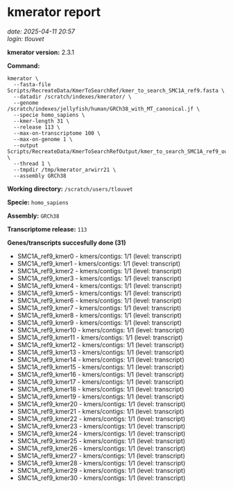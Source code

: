 # kmerator report
*date: 2025-04-11 20:57*  
*login: tlouvet*

**kmerator version:** 2.3.1

**Command:**

```
kmerator \
  --fasta-file Scripts/RecreateData/KmerToSearchRef/kmer_to_search_SMC1A_ref9.fasta \
  --datadir /scratch/indexes/kmerator/ \
  --genome /scratch/indexes/jellyfish/human/GRCh38_with_MT_canonical.jf \
  --specie homo_sapiens \
  --kmer-length 31 \
  --release 113 \
  --max-on-transcriptome 100 \
  --max-on-genome 1 \
  --output Scripts/RecreateData/KmerToSearchRefOutput/kmer_to_search_SMC1A_ref9_output \
  --thread 1 \
  --tmpdir /tmp/kmerator_arwirr21 \
  --assembly GRCh38
```

**Working directory:** `/scratch/users/tlouvet`

**Specie:** `homo_sapiens`

**Assembly:** `GRCh38`

**Transcriptome release:** `113`

**Genes/transcripts succesfully done (31)**

- SMC1A_ref9_kmer0 - kmers/contigs: 1/1 (level: transcript)
- SMC1A_ref9_kmer1 - kmers/contigs: 1/1 (level: transcript)
- SMC1A_ref9_kmer2 - kmers/contigs: 1/1 (level: transcript)
- SMC1A_ref9_kmer3 - kmers/contigs: 1/1 (level: transcript)
- SMC1A_ref9_kmer4 - kmers/contigs: 1/1 (level: transcript)
- SMC1A_ref9_kmer5 - kmers/contigs: 1/1 (level: transcript)
- SMC1A_ref9_kmer6 - kmers/contigs: 1/1 (level: transcript)
- SMC1A_ref9_kmer7 - kmers/contigs: 1/1 (level: transcript)
- SMC1A_ref9_kmer8 - kmers/contigs: 1/1 (level: transcript)
- SMC1A_ref9_kmer9 - kmers/contigs: 1/1 (level: transcript)
- SMC1A_ref9_kmer10 - kmers/contigs: 1/1 (level: transcript)
- SMC1A_ref9_kmer11 - kmers/contigs: 1/1 (level: transcript)
- SMC1A_ref9_kmer12 - kmers/contigs: 1/1 (level: transcript)
- SMC1A_ref9_kmer13 - kmers/contigs: 1/1 (level: transcript)
- SMC1A_ref9_kmer14 - kmers/contigs: 1/1 (level: transcript)
- SMC1A_ref9_kmer15 - kmers/contigs: 1/1 (level: transcript)
- SMC1A_ref9_kmer16 - kmers/contigs: 1/1 (level: transcript)
- SMC1A_ref9_kmer17 - kmers/contigs: 1/1 (level: transcript)
- SMC1A_ref9_kmer18 - kmers/contigs: 1/1 (level: transcript)
- SMC1A_ref9_kmer19 - kmers/contigs: 1/1 (level: transcript)
- SMC1A_ref9_kmer20 - kmers/contigs: 1/1 (level: transcript)
- SMC1A_ref9_kmer21 - kmers/contigs: 1/1 (level: transcript)
- SMC1A_ref9_kmer22 - kmers/contigs: 1/1 (level: transcript)
- SMC1A_ref9_kmer23 - kmers/contigs: 1/1 (level: transcript)
- SMC1A_ref9_kmer24 - kmers/contigs: 1/1 (level: transcript)
- SMC1A_ref9_kmer25 - kmers/contigs: 1/1 (level: transcript)
- SMC1A_ref9_kmer26 - kmers/contigs: 1/1 (level: transcript)
- SMC1A_ref9_kmer27 - kmers/contigs: 1/1 (level: transcript)
- SMC1A_ref9_kmer28 - kmers/contigs: 1/1 (level: transcript)
- SMC1A_ref9_kmer29 - kmers/contigs: 1/1 (level: transcript)
- SMC1A_ref9_kmer30 - kmers/contigs: 1/1 (level: transcript)
